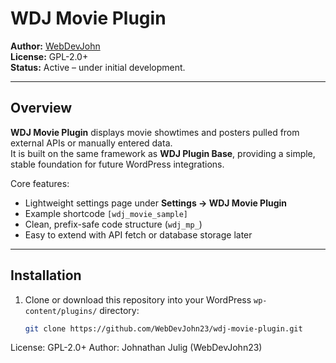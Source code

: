 # WDJ Movie Plugin
   
**Author:** [WebDevJohn](https://github.com/WebDevJohn23)  
**License:** GPL-2.0+  
**Status:** Active – under initial development.

---

## Overview
**WDJ Movie Plugin** displays movie showtimes and posters pulled from external APIs or manually entered data.  
It is built on the same framework as **WDJ Plugin Base**, providing a simple, stable foundation for future WordPress integrations.

Core features:
- Lightweight settings page under **Settings → WDJ Movie Plugin**  
- Example shortcode `[wdj_movie_sample]`  
- Clean, prefix-safe code structure (`wdj_mp_`)  
- Easy to extend with API fetch or database storage later

---

## Installation
1. Clone or download this repository into your WordPress `wp-content/plugins/` directory:
   ```bash
   git clone https://github.com/WebDevJohn23/wdj-movie-plugin.git

License: GPL-2.0+
Author: Johnathan Julig (WebDevJohn23)
